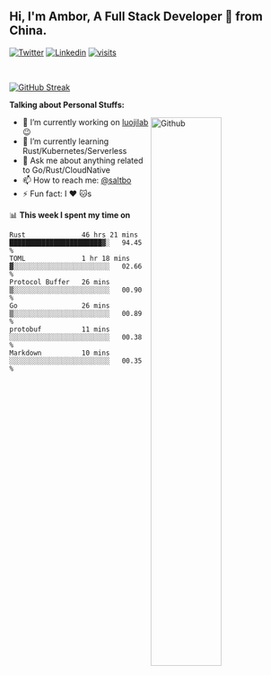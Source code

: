 ## Hi, I'm Ambor, A Full Stack Developer 🚀 from China.

[![Twitter](https://img.shields.io/badge/-saltbo-1ca0f1?style=flat&logo=twitter&logoColor=white)](https://twitter.com/rdsaltbo)
[![Linkedin](https://img.shields.io/badge/-saltbo-blue?style=flat&logo=Linkedin&logoColor=white)](https://www.linkedin.com/in/saltbo/)
[![visits](https://visitor.vercel.app/page/saltbo?color=light-green)](https://github.com/saltbo/)

&nbsp;  

[![GitHub Streak](http://github-readme-streak-stats.herokuapp.com?user=saltbo&hide_border=true&date_format=M%20j%5B%2C%20Y%5D)](https://git.io/streak-stats)

**Talking about Personal Stuffs:**
<!-- Any image aligned to the right. Beware the width  -->
<img width="50%" align="right" alt="Github" src="https://raw.githubusercontent.com/saltbo/saltbo/master/images/git-header.svg" />

- 🔭 I’m currently working on [luojilab](https://github.com/luojilab) :wink:
- 🌱 I’m currently learning Rust/Kubernetes/Serverless
- 💬 Ask me about anything related to Go/Rust/CloudNative
- 📫 How to reach me: [@saltbo](https://twitter.com/rdsaltbo)
- ⚡ Fun fact: I :heart: :cat:s


📊 **This week I spent my time on**
<!--START_SECTION:waka-->

```text
Rust              46 hrs 21 mins  ███████████████████████▓░   94.45 %
TOML              1 hr 18 mins    ▓░░░░░░░░░░░░░░░░░░░░░░░░   02.66 %
Protocol Buffer   26 mins         ▒░░░░░░░░░░░░░░░░░░░░░░░░   00.90 %
Go                26 mins         ▒░░░░░░░░░░░░░░░░░░░░░░░░   00.89 %
protobuf          11 mins         ░░░░░░░░░░░░░░░░░░░░░░░░░   00.38 %
Markdown          10 mins         ░░░░░░░░░░░░░░░░░░░░░░░░░   00.35 %
```

<!--END_SECTION:waka-->
